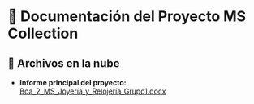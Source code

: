 # 📘 Documentación del Proyecto MS Collection


## 📄 Archivos en la nube

- **Informe principal del proyecto:**  
  [Boa_2_MS_Joyería_y_Relojería_Grupo1.docx](https://docs.google.com/document/d/1T8LoixuAZRciJ8ibvhlk7g41-CqthBM3/edit?usp=drive_link&ouid=107608842516734351661&rtpof=true&sd=true)


